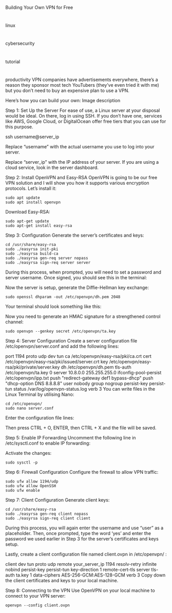Building Your Own VPN for Free
#
linux
#
cybersecurity
#
tutorial
#
productivity
VPN companies have advertisements everywhere, there’s a reason they sponsor most tech YouTubers (they’ve even tried it with me) but you don’t need to buy an expensive plan to use a VPN.

Here’s how you can build your own:
Image description

Step 1: Set Up the Server
For ease of use, a Linux server at your disposal would be ideal. On there, log in using SSH. If you don’t have one, services like AWS, Google Cloud, or DigitalOcean offer free tiers that you can use for this purpose.



ssh username@server_ip


Replace “username” with the actual username you use to log into your server.

Replace “server_ip” with the IP address of your server. If you are using a cloud service, look in the server dashboard.

Step 2: Install OpenVPN and Easy-RSA
OpenVPN is going to be our free VPN solution and I will show you how it supports various encryption protocols. Let’s install it:



    sudo apt update
    sudo apt install openvpn


Download Easy-RSA:



    sudo apt-get update
    sudo apt-get install easy-rsa


Step 3: Configuration
Generate the server’s certificates and keys:



    cd /usr/share/easy-rsa
    sudo ./easyrsa init-pki
    sudo ./easyrsa build-ca
    sudo ./easyrsa gen-req server nopass
    sudo ./easyrsa sign-req server server


During this process, when prompted, you will need to set a password and server username. Once signed, you should see this in the terminal:



Now the server is setup, generate the Diffie-Hellman key exchange:



    sudo openssl dhparam -out /etc/openvpn/dh.pem 2048


Your terminal should look something like this:



Now you need to generate an HMAC signature for a strengthened control channel:



    sudo openvpn --genkey secret /etc/openvpn/ta.key


Step 4: Server Configuration
Create a server configuration file /etc/openvpn/server.conf and add the following lines:

port 1194
proto udp
dev tun
ca /etc/openvpn/easy-rsa/pki/ca.crt
cert /etc/openvpn/easy-rsa/pki/issued/server.crt
key /etc/openvpn/easy-rsa/pki/private/server.key
dh /etc/openvpn/dh.pem
tls-auth /etc/openvpn/ta.key 0
server 10.8.0.0 255.255.255.0
ifconfig-pool-persist /etc/openvpn/ipp.txt
push "redirect-gateway def1 bypass-dhcp"
push "dhcp-option DNS 8.8.8.8"
user nobody
group nogroup
persist-key
persist-tun
status /var/log/openvpn-status.log
verb 3
You can write files in the Linux Terminal by utilising Nano:



    cd /etc/openvpn/
    sudo nano server.conf


Enter the configuration file lines:



Then press CTRL + O, ENTER, then CTRL + X and the file will be saved.

Step 5: Enable IP Forwarding
Uncomment the following line in /etc/sysctl.conf to enable IP forwarding:



Activate the changes:



    sudo sysctl -p


Step 6: Firewall Configuration
Configure the firewall to allow VPN traffic:



    sudo ufw allow 1194/udp
    sudo ufw allow OpenSSH
    sudo ufw enable


Step 7: Client Configuration
Generate client keys:



    cd /usr/share/easy-rsa
    sudo ./easyrsa gen-req client nopass
    sudo ./easyrsa sign-req client client


During this process, you will again enter the username and use “user” as a placeholder. Then, once prompted, type the word ‘yes’ and enter the password we used earlier in Step 3 for the server’s certificates and keys setup.

Lastly, create a client configuration file named client.ovpn in /etc/openvpn/ :

client
dev tun
proto udp
remote your_server_ip 1194
resolv-retry infinite
nobind
persist-key
persist-tun
key-direction 1
remote-cert-tls server
tls-auth ta.key 1
data-ciphers AES-256-GCM:AES-128-GCM
verb 3
Copy down the client certificates and keys to your local machine.

Step 8: Connecting to the VPN
Use OpenVPN on your local machine to connect to your VPN server:



    openvpn --config client.ovpn


<!--

**Here are some ideas to get you started:**

🙋‍♀️ A short introduction - what is your organization all about?
🌈 Contribution guidelines - how can the community get involved?
👩‍💻 Useful resources - where can the community find your docs? Is there anything else the community should know?
🍿 Fun facts - what does your team eat for breakfast?
🧙 Remember, you can do mighty things with the power of [Markdown](https://docs.github.com/github/writing-on-github/getting-started-with-writing-and-formatting-on-github/basic-writing-and-formatting-syntax)
-->

